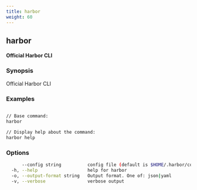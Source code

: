 ```yaml
---
title: harbor
weight: 60
---
```

## harbor

#### Official Harbor CLI

### Synopsis

Official Harbor CLI

### Examples

```sh

// Base command:
harbor

// Display help about the command:
harbor help

```

### Options

```sh
      --config string          config file (default is $HOME/.harbor/config.yaml) (default "/home/user/.harbor/config.yaml")
  -h, --help                   help for harbor
  -o, --output-format string   Output format. One of: json|yaml
  -v, --verbose                verbose output
```


